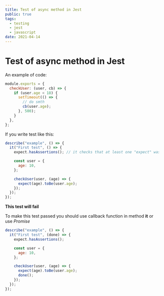```yaml
---
title: Test of async method in Jest
public: true
tags:
  - testing
  - jest
  - javascript
date: 2021-04-14
---
```


# Test of async method in Jest

An example of code:

````js
module.exports = {
  checkUser: (user, cb) => {
    if (user.age < 18) {
      setTimeout(() => {
        // do smth
        cb(user.age);
      }, 500);
    }
  },
};
````

If you write test like this:

````js
describe("example", () => {
  it("First test", () => {
    expect.hasAssertions(); // it checks that at least one "expect" was called

    const user = {
      age: 10,
    };

    checkUser(user, (age) => {
      expect(age).toBe(user.age);
    });
  });
});
````

**This test will fail**

To make this test passed you should use callback function in method **it** or use *Promise*

````js
describe("example", () => {
  it("First test", (done) => {
    expect.hasAssertions();

    const user = {
      age: 10,
    };

    checkUser(user, (age) => {
      expect(age).toBe(user.age);
      done();
    });
  });
});
````
